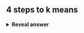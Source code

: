 ## 4 steps to k means
<details>
<summary><b>Reveal answer</b></summary>
1. input n data points and set how many clusters K<br>2. Choose K random data points to be initial cluster centroids<br><br>Repeat until convergence:&nbsp;<br>3. Assign each data point to the closest centroid<br>4. Recompute the centroids locations using the current points in each cluster<br><br><img src="../../../../../media/paste-070da0c716b9af4cd932e5ff61f2aff38afd2869.jpg">
</details>
